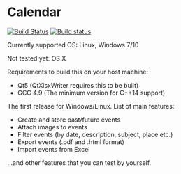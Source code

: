 # Calendar
[![Build Status](https://travis-ci.org/Stivius/Calendar.svg?branch=master)](https://travis-ci.org/Stivius/Calendar) [![Build status](https://ci.appveyor.com/api/projects/status/2c9eq39elrvfpo9f?svg=true)](https://ci.appveyor.com/project/Stivius/calendar)

Currently supported OS: Linux, Windows 7/10

Not tested yet: OS X

Requirements to build this on your host machine:
- Qt5 (QtXlsxWriter requires this to be built)
- GCC 4.9 (The minimum version for C++14 support)

The first release for Windows/Linux.
List of main features:
- Create and store past/future events
- Attach images to events
- Filter events (by date, description, subject, place etc.)
- Export events (.pdf and .html format)
- Import events from Excel

...and other features that you can test by yourself.

